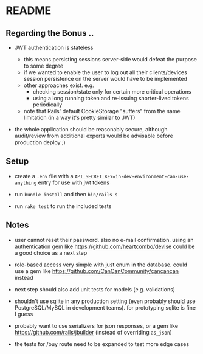 # README

## Regarding the Bonus ..

*  JWT authentication is stateless 
    * this means persisting sessions server-side would defeat the purpose to some degree
    * if we wanted to enable the user to log out all their clients/devices session persistence on the server would have to be implemented
    * other approaches exist. e.g.
        * checking session/state only for certain more critical operations
        * using a long running token and re-issuing shorter-lived tokens periodically
    * note that Rails' default CookieStorage "suffers" from the same limitation (in a way it's pretty similar to JWT)

* the whole application should be reasonably secure, although audit/review from additional experts would be advisable before production deploy ;)


## Setup

* create a `.env` file with a `API_SECRET_KEY=in-dev-environment-can-use-anything` entry for use with jwt tokens

* run `bundle install` and then `bin/rails s`

* run `rake test` to run the included tests


## Notes

* user cannot reset their password. also no e-mail confirmation. using an authentication gem like https://github.com/heartcombo/devise could be a good choice as a next step

* role-based access very simple with just enum in the database. could use a gem like https://github.com/CanCanCommunity/cancancan instead

* next step should also add unit tests for models (e.g. validations)

* shouldn't use sqlite in any production setting (even probably should use PostgreSQL/MySQL in development teams). for prototyping sqlite is fine I guess

* probably want to use serializers for json responses, or a gem like https://github.com/rails/jbuilder (instead of overriding `as_json`)

* the tests for /buy route need to be expanded to test more edge cases